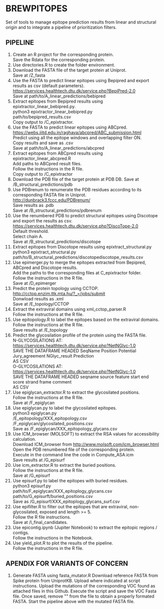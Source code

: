 # BREWPITOPES
Set of tools to manage epitope prediction results from linear and structural origin and to integrate a pipeline of prioritization filters.

## PIPELINE
1. Create an R project for the corresponding protein.  
      Save the Rdata for the corresponding protein.  
2. Use directories.R to create the folder environment.  
3. Download the FASTA file of the target protein at Uniprot.    
      Save at /Z_fasta  
4. Use the FASTA to predict linear epitopes using Bepipred and export results as csv (default parameters).  
      https://services.healthtech.dtu.dk/service.php?BepiPred-2.0  
      Save at path/to/A_linear_predictions/bebipred  
5. Extract epitopes from Bepipred results using epixtractor_linear_bebipred.py.  
      python3 epixtractor_linear_bebipred.py  
      path/to/bepipred_results.csv  
      Copy output to /C_epixtractor.  
6. Use the FASTA to predict linear epitopes using ABCpred.  
      https://webs.iiitd.edu.in/raghava/abcpred/ABC_submission.html  
      Predict using all the epitope windows and overlapping filter ON.  
      Copy results and save as .csv  
      Save at path/to/A_linear_predictions/abcpred  
7. Extract epitopes from ABCpred results using epixtractor_linear_abcpred.R  
      Add paths to ABCpred result files.  
      Follow the instructions in the R file.  
      Copy output to /C_epixtractor  
8. Download the PDB file of the target protein at PDB DB. 
       Save at /B_structural_predictions/pdb  
10. Use PDBrenum to renumerate the PDB residues according to its corresponding FASTA file in Uniprot.  
      http://dunbrack3.fccc.edu/PDBrenum/  
      Save results as .pdb  
      Save at /B_structural_predictions/pdbrenum  
11. Use the renumbered PDB to predict structural epitopes using Discotope and export the results as csv.  
      https://services.healthtech.dtu.dk/service.php?DiscoTope-2.0  
      Default threshold.  
      Select chain A.  
      Save at /B_structural_predictions/discotope  
12. Extract epitopes from Discotope results using epixtract_structural.py  
      python3 epixtract_structural.py  
      path/to/B_structural_predictions/discotopediscotope_results.csv  
13. Use epimerger.py to merge the epitopes extracted from Bepipred, ABCpred and Discotope results.  
      Add the paths to the corresponding files at C_epixtractor folder.  
      Follow the instructions in the R file.  
      Save at /D_epimerger  
14. Predict the protein topology using CCTOP.  
      http://cctop.enzim.ttk.mta.hu/?_=/jobs/submit  
      Donwload results as .xml  
      Save at /E_topology/CCTOP  
15. Extract the extraviral domains using xml_cctop_parser.R  
      Follow the instructions at the R file.  
16. Use epitopology.R to label the epitopes based on the extraviral domains.  
      Follow the instructions at the R file.   
      Save results at /E_topology  
17. Predict the glycosilation profile of the protein using the FASTA file.  
      N-GLYCOSILATIONS AT:  
      https://services.healthtech.dtu.dk/service.php?NetNGlyc-1.0  
      SAVE THE DATAFRAME HEADED SeqName	Position	Potential	Jury_agreement	NGlyc_result	Prediction  
      AS CSV  
      O-GLYCOSILATIONS AT:  
      https://services.healthtech.dtu.dk/service.php?NetNGlyc-1.0  
      SAVE THE DATAFRAME HEADED seqname	source	feature	start	end	score	strand	frame	comment  
      AS CSV  
18. Use epiglycan_extractor.R to extract the glycosilated positions.  
      Follow the instructions at the R file.  
      Save at /F_epiglycan  
19. Use epiglycan.py to label the glycosilated epitopes.  
      python3 epiglycan.py  
      /E_epitopology/XXX_epitopology.csv  
      /F_epiglycan/glycosilated_positions.csv  
      Save as /F_epiglycan/XXX_epitopology_glycans.csv  
20. Use ICM_browser (MOLSOFT) to extract the RSA values for accessibility calculation.  
      Download ICM_browser from http://www.molsoft.com/icm_browser.html  
      Open the PDB renumbered file of the corresponding protein.  
      Execute in the command line the code in Compute_ASA.icm  
      Save results at /G_episurf  
21. Use icm_extractor.R to extract the buried positions.  
      Follow the instructions at the R file.   
      Save at /G_episurf  
22. Use episurf.py to label the epitopes with buried residues.  
      python3 episurf.py  
      path/to/F_epiglycan/XXX_epitoplogy_glycans.csv  
      path/to/G_episurft/buried_positions.csv  
      Save as /G_episurf/XXX_epitoplogy_glycans_surf.csv  
23. Use epifilter.R to filter out the epitopes that are extraviral, non-glycosilated, exposed and length >= 5.  
      Follow the R file instructions.  
      Save at /I_final_candidates.  
24. Use epicontig.ipynb (Jupiter Notebook) to extract the epitopic regions / contigs.  
      Follow the instructions in the Notebook.  
25. Use yield_plot.R to plot the results of the pipeline.  
      Follow the instructions in the R file.  
      
## APENDIX FOR VARIANTS OF CONCERN
1. Generate FASTA using fasta_mutator.R
      Download reference FASTA from Spike protein from UniprotKB.
      Upload where indicated at script instructions.
      Upload the mutations of the corresponding VOC found as attached files in this Github.
      Execute the script and save the VOC Fasta file.
      Once saved, remove "" from the file to obtain a properly formated FASTA.
      Start the pipeline above with the mutated FASTA file.
